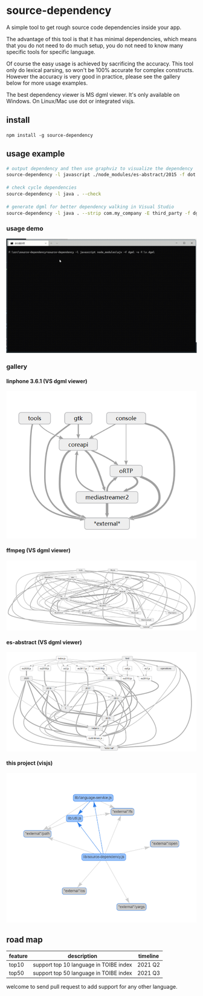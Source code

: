 # source-dependency

A simple tool to get rough source code dependencies inside your app.

The advantage of this tool is that it has minimal dependencies, which means that you do not need to do much setup, you do not need to know many specific tools for specific language.

Of course the easy usage is achieved by sacrificing the accuracy. This tool only do lexical parsing, so won't be 100% accurate for complex constructs. However the accuracy is very good in practice, please see the gallery below for more usage examples.

The best dependency viewer is MS dgml viewer. It's only available on Windows. On Linux/Mac use dot or integrated visjs.

## install

`npm install -g source-dependency`

## usage example

```bash
# output dependency and then use graphviz to visualize the dependency
source-dependency -l javascript ./node_modules/es-abstract/2015 -f dot | dot -Tsvg >~/v.svg

# check cycle dependencies
source-dependency -l java . --check

# generate dgml for better dependency walking in Visual Studio
source-dependency -l java . --strip com.my_company -E third_party -f dgml -o result.dgml

```

### usage demo

![demo](demo.gif)

### gallery

#### linphone 3.6.1 (VS dgml viewer)

![linphone](doc/gallery/linphone3.6.1.png)

#### ffmpeg (VS dgml viewer)

![ffmpeg](doc/gallery/ffmpeg.png)

#### es-abstract (VS dgml viewer)

![es-abstract](doc/gallery/es-abstract.png)

#### this project (visjs)

![this project](doc/gallery/visjs.png)

## road map

| feature        | description                                                  | timeline |
|----------------|--------------------------------------------------------------|----------|
| top10          | support top 10 language in TOIBE index                       | 2021 Q2  |
| top50          | support top 50 language in TOIBE index                       | 2021 Q3  |

welcome to send pull request to add support for any other language.